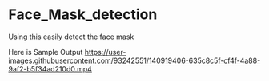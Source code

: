 # Face_Mask_detection
Using this easily detect the face mask

Here is Sample Output
https://user-images.githubusercontent.com/93242551/140919406-635c8c5f-cf4f-4a88-9af2-b5f34ad210d0.mp4

